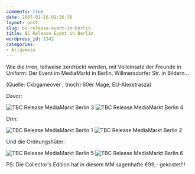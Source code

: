 ```yaml
---
comments: true
date: 2007-01-16 01:26:38
layout: post
slug: bc-release-event-in-berlin
title: BC Release Event in Berlin
wordpress_id: 1342
categories:
- Allgemein
---
```


Wie die Irren, teilweise zerdrückt worden, mit Volleinsatz der Freunde in Uniform: Der Event im MediaMarkt in Berlin, Willmersdorfer Str. in Bildern...

(Quelle: Ckbgameover <ad Elysium>, (noch) 60er Mage, EU-Alexstrasza)

Davor:

![TBC Release MediaMarkt Berlin 3](http://www.gamersliving.com/wowblog/upload/wow-bc-verkauf-8.jpg)
![TBC Release MediaMarkt Berlin 4](http://www.gamersliving.com/wowblog/upload/wow-bc-verkauf-10.jpg)


Drin:

![TBC Release MediaMarkt Berlin 1](http://www.gamersliving.com/wowblog/upload/wow-bc-verkauf-2.jpg)
![TBC Release MediaMarkt Berlin 2](http://www.gamersliving.com/wowblog/upload/wow-bc-verkauf-4.jpg)

Und die Ordnungshüter:

![TBC Release MediaMarkt Berlin 5](http://www.gamersliving.com/wowblog/upload/wow-bc-verkauf-14.jpg)
![TBC Release MediaMarkt Berlin 6](http://www.gamersliving.com/wowblog/upload/wow-bc-verkauf-22.jpg)


PS: Die Collector's Edition hat in diesem MM sagenhafte €99,- gekostet!!!
